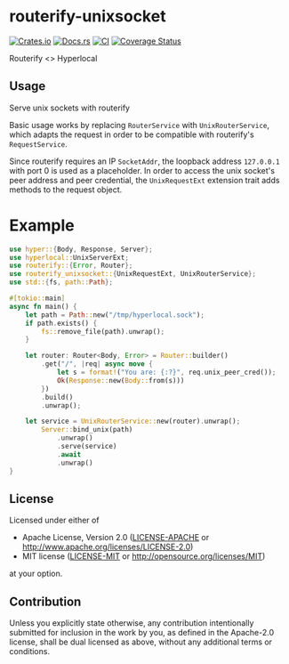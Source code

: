 # routerify-unixsocket
[![Crates.io](https://img.shields.io/crates/v/routerify-unixsocket.svg)](https://crates.io/crates/routerify-unixsocket)
[![Docs.rs](https://docs.rs/routerify-unixsocket/badge.svg)](https://docs.rs/routerify-unixsocket)
[![CI](https://github.com/mrene/routerify-unixsocket/workflows/Continuous%20Integration/badge.svg)](https://github.com/mrene/routerify-unixsocket/actions)
[![Coverage Status](https://coveralls.io/repos/github/mrene/routerify-unixsocket/badge.svg?branch=master)](https://coveralls.io/github/mrene/routerify-unixsocket?branch=master)

Routerify <> Hyperlocal

## Usage
Serve unix sockets with routerify

Basic usage works by replacing `RouterService` with `UnixRouterService`, which adapts the 
request in order to be compatible with routerify's `RequestService`.

Since routerify requires an IP `SocketAddr`, the loopback address `127.0.0.1` with port 0 is used as a placeholder. 
In order to access the unix socket's peer address and peer credential, the `UnixRequestExt` extension trait adds methods to the request object.

# Example

```rust
use hyper::{Body, Response, Server};
use hyperlocal::UnixServerExt;
use routerify::{Error, Router};
use routerify_unixsocket::{UnixRequestExt, UnixRouterService};
use std::{fs, path::Path};

#[tokio::main]
async fn main() {
    let path = Path::new("/tmp/hyperlocal.sock");
    if path.exists() {
        fs::remove_file(path).unwrap();
    }

    let router: Router<Body, Error> = Router::builder()
        .get("/", |req| async move {
            let s = format!("You are: {:?}", req.unix_peer_cred());
            Ok(Response::new(Body::from(s)))
        })
        .build()
        .unwrap();

    let service = UnixRouterService::new(router).unwrap();
        Server::bind_unix(path)
            .unwrap()
            .serve(service)
            .await
            .unwrap()
}
```


## License

Licensed under either of

 * Apache License, Version 2.0
   ([LICENSE-APACHE](LICENSE-APACHE) or http://www.apache.org/licenses/LICENSE-2.0)
 * MIT license
   ([LICENSE-MIT](LICENSE-MIT) or http://opensource.org/licenses/MIT)

at your option.

## Contribution

Unless you explicitly state otherwise, any contribution intentionally submitted
for inclusion in the work by you, as defined in the Apache-2.0 license, shall be
dual licensed as above, without any additional terms or conditions.
